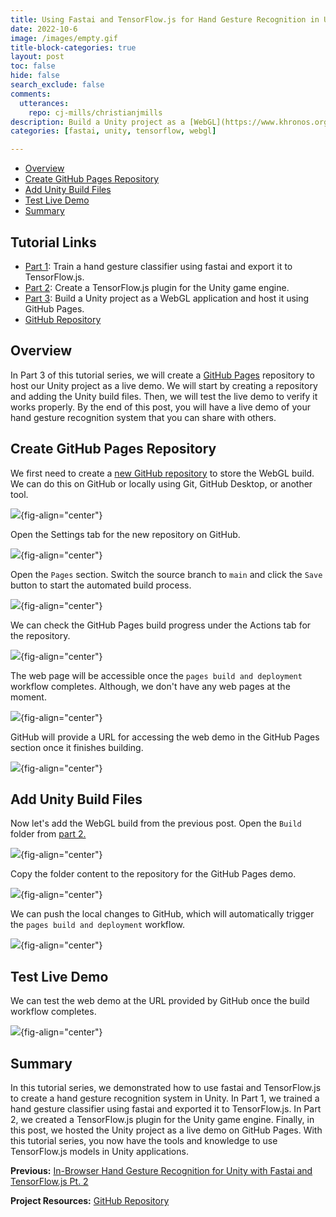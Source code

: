 ```yaml
---
title: Using Fastai and TensorFlow.js for Hand Gesture Recognition in Unity Pt. 3
date: 2022-10-6
image: /images/empty.gif
title-block-categories: true
layout: post
toc: false
hide: false
search_exclude: false
comments:
  utterances:
    repo: cj-mills/christianjmills
description: Build a Unity project as a [WebGL](https://www.khronos.org/webgl/wiki/Getting_Started) application and host it using [GitHub Pages](https://pages.github.com/).
categories: [fastai, unity, tensorflow, webgl]

---
```


* [Overview](#overview)
* [Create GitHub Pages Repository](#create-github-pages-repository)
* [Add Unity Build Files](#add-unity-build-files)
* [Test Live Demo](#test-live-demo)
* [Summary](#summary)





## Tutorial Links

- [Part 1](../part-1/): Train a hand gesture classifier using fastai and export it to TensorFlow.js.
- [Part 2](../part-2/): Create a TensorFlow.js plugin for the Unity game engine.
- [Part 3](../part-3/): Build a Unity project as a WebGL application and host it using GitHub Pages.
- [GitHub Repository](https://github.com/cj-mills/tensorflow-js-unity-tutorial)



## Overview

In Part 3 of this tutorial series, we will create a [GitHub Pages](https://pages.github.com/) repository to host our Unity project as a live demo. We will start by creating a repository and adding the Unity build files. Then, we will test the live demo to verify it works properly. By the end of this post, you will have a live demo of your hand gesture recognition system that you can share with others.




## Create GitHub Pages Repository

We first need to create a [new GitHub repository](https://github.com/new) to store the WebGL build. We can do this on GitHub or locally using Git, GitHub Desktop, or another tool. 



![](./images/github-desktop-create-new-repository.png){fig-align="center"}



Open the Settings tab for the new repository on GitHub.



![](./images/github-new-repository.png){fig-align="center"}



Open the `Pages` section. Switch the source branch to `main` and click the `Save` button to start the automated build process.



![](./images/github-pages-click-save.png){fig-align="center"}





We can check the GitHub Pages build progress under the Actions tab for the repository.



![](./images/github-pages-check-build-progress.png){fig-align="center"}





The web page will be accessible once the `pages build and deployment` workflow completes. Although, we don't have any web pages at the moment.



![](./images/github-pages-build-complete.png){fig-align="center"}



GitHub will provide a URL for accessing the web demo in the GitHub Pages section once it finishes building.



![](./images/github-pages-get-url.png){fig-align="center"}







## Add Unity Build Files

Now let's add the WebGL build from the previous post. Open the `Build` folder from [part 2.](../part-2/#test-in-browser)



![](./images/open-build-folder.png){fig-align="center"}



Copy the folder content to the repository for the GitHub Pages demo.

![](./images/copy-webgl-build-to-demo-repo.png){fig-align="center"}



We can push the local changes to GitHub, which will automatically trigger the `pages build and deployment` workflow.



![](./images/github-pages-check-webgl-build-progress.png){fig-align="center"}







## Test Live Demo

We can test the web demo at the URL provided by GitHub once the build workflow completes.

![](./images/github-pages-webgl-demo.png){fig-align="center"}








## Summary

In this tutorial series, we demonstrated how to use fastai and TensorFlow.js to create a hand gesture recognition system in Unity. In Part 1, we trained a hand gesture classifier using fastai and exported it to TensorFlow.js. In Part 2, we created a TensorFlow.js plugin for the Unity game engine. Finally, in this post, we hosted the Unity project as a live demo on GitHub Pages. With this tutorial series, you now have the tools and knowledge to use TensorFlow.js models in Unity applications.





**Previous:** [In-Browser Hand Gesture Recognition for Unity with Fastai and TensorFlow.js Pt. 2](../part-2/)

**Project Resources:** [GitHub Repository](https://github.com/cj-mills/tensorflow-js-unity-tutorial)







<!-- Cloudflare Web Analytics --><script defer src='https://static.cloudflareinsights.com/beacon.min.js' data-cf-beacon='{"token": "56b8d2f624604c4891327b3c0d9f6703"}'></script><!-- End Cloudflare Web Analytics -->